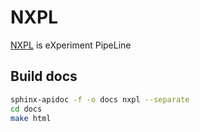 # NXPL

[NXPL](https://github.com/yuneg11/nxpl) is eXperiment PipeLine


## Build docs

```bash
sphinx-apidoc -f -o docs nxpl --separate
cd docs
make html
```
